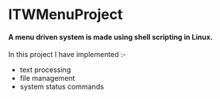 # ITWMenuProject

#### A menu driven system is made using shell scripting in Linux.
In this project I have implemented :-
- text processing
- file management
- system status commands

